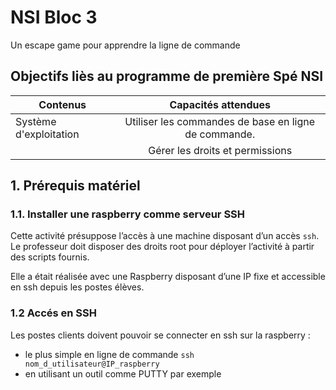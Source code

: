 # NSI Bloc 3
Un escape game pour apprendre la ligne de commande

## Objectifs liès au programme de première Spé NSI

|Contenus|Capacités attendues|
|----------|:-------------:|
|Système d'exploitation | Utiliser les commandes de base en ligne de commande.|
| | Gérer les droits et permissions|

## 1. Prérequis matériel 
### 1.1. Installer une raspberry comme serveur SSH
Cette activité présuppose l’accès à une machine disposant d’un accès `ssh`. Le professeur doit disposer des droits root pour déployer l’activité à partir des scripts fournis.

Elle a était réalisée avec une Raspberry disposant d’une IP fixe et accessible en ssh depuis les postes élèves.

### 1.2 Accés en SSH
Les postes clients doivent pouvoir se connecter en ssh sur la raspberry :

 - le plus simple en ligne de commande `ssh nom_d_utilisateur@IP_raspberry`
 - en utilisant un outil comme PUTTY par exemple

